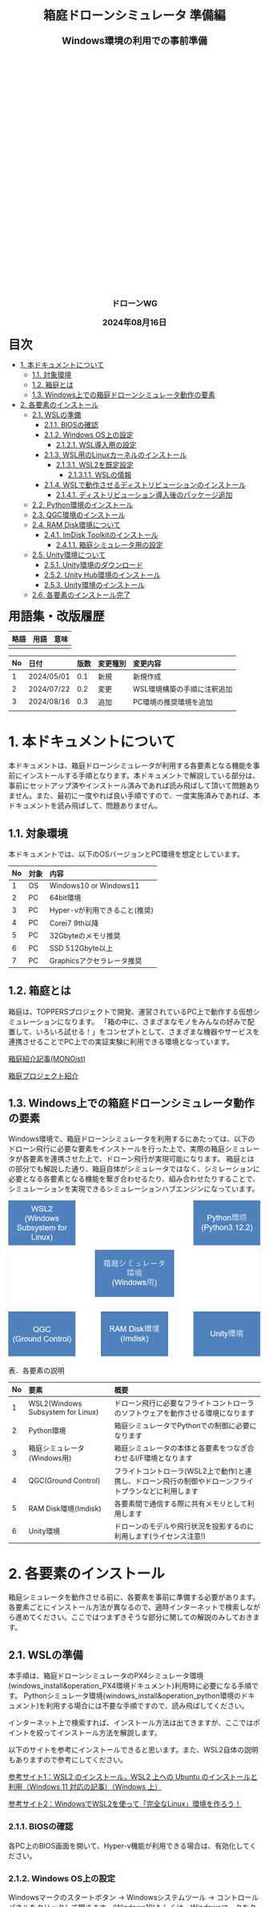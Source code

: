 <div class="box-title">
    <p>
    <div style="font-size:18pt;font-weight:bold;text-align:center;margin-top:150px"><span class="title">箱庭ドローンシミュレータ 準備編</span></div>
    </p>
    <p>
    <div style="font-size:14pt;font-weight:bold;text-align:center;margin-top:20px"><span class="sub-title">Windows環境の利用での事前準備</span></div>
    </p>
    <p>
    <div style="font-size:12pt;font-weight:bold;text-align:center;margin-top:500px"><span class="author">ドローンWG</span></div>
    </p>
    <p>
    <div style="font-size:12pt;font-weight:bold;text-align:center;margin-top:10px"><span class="date">2024年08月16日</span></div>
    </p>
</div>

<!-- 改ページ -->
<div style="page-break-before:always"></div>

<div style="font-size:18pt;font-weight:bold;text-align:left;"><span class="contents">目次</span></div>

<!-- TOC -->

- [1. 本ドキュメントについて](#1-本ドキュメントについて)
  - [1.1. 対象環境](#11-対象環境)
  - [1.2. 箱庭とは](#12-箱庭とは)
  - [1.3. Windows上での箱庭ドローンシミュレータ動作の要素](#13-windows上での箱庭ドローンシミュレータ動作の要素)
- [2. 各要素のインストール](#2-各要素のインストール)
  - [2.1. WSLの準備](#21-wslの準備)
    - [2.1.1. BIOSの確認](#211-biosの確認)
    - [2.1.2. Windows OS上の設定](#212-windows-os上の設定)
      - [2.1.2.1. WSL導入用の設定](#2121-wsl導入用の設定)
    - [2.1.3. WSL用のLinuxカーネルのインストール](#213-wsl用のlinuxカーネルのインストール)
      - [2.1.3.1. WSL2を既定設定](#2131-wsl2を既定設定)
        - [2.1.3.1.1. WSLの情報](#21311-wslの情報)
    - [2.1.4. WSLで動作させるディストリビューションのインストール](#214-wslで動作させるディストリビューションのインストール)
      - [2.1.4.1. ディストリビューション導入後のパッケージ追加](#2141-ディストリビューション導入後のパッケージ追加)
  - [2.2. Python環境のインストール](#22-python環境のインストール)
  - [2.3. QGC環境のインストール](#23-qgc環境のインストール)
  - [2.4. RAM Disk環境について](#24-ram-disk環境について)
    - [2.4.1. ImDisk Toolkitのインストール](#241-imdisk-toolkitのインストール)
      - [2.4.1.1. 箱庭シミュレータ用の設定](#2411-箱庭シミュレータ用の設定)
  - [2.5. Unity環境について](#25-unity環境について)
    - [2.5.1. Unity環境のダウンロード](#251-unity環境のダウンロード)
    - [2.5.2. Unity Hub環境のインストール](#252-unity-hub環境のインストール)
    - [2.5.3. Unity環境のインストール](#253-unity環境のインストール)
  - [2.6. 各要素のインストール完了](#26-各要素のインストール完了)

<!-- /TOC -->


<!-- 改ページ -->
<div style="page-break-before:always"></div>


<div style="font-size:18pt;font-weight:bold;text-align:left;"><span class="contents">用語集・改版履歴</span></div>


|略語|用語|意味|
|:---|:---|:---|
||||


|No|日付|版数|変更種別|変更内容|
|:---|:---|:---|:---|:---|
|1|2024/05/01|0.1|新規|新規作成|
|2|2024/07/22|0.2|変更|WSL環境構築の手順に注釈追加|
|3|2024/08/16|0.3|追加|PC環境の推奨環境を追加|
|||

<!-- 改ページ -->
<div style="page-break-before:always"></div>

# 1. 本ドキュメントについて

本ドキュメントは、箱庭ドローンシミュレータが利用する各要素となる機能を事前にインストールする手順となります。本ドキュメントで解説している部分は、事前にセットアップ済やインストール済みであれば読み飛ばして頂いて問題ありません。また、最初に一度やれば良い手順ですので、一度実施済みであれば、本ドキュメントを読み飛ばして、問題ありません。

## 1.1. 対象環境

本ドキュメントでは、以下のOSバージョンとPC環境を想定としています。

|No|対象|内容|
|:---|:---|:---|
|1|OS|Windows10 or Windows11|
|2|PC|64bit環境|
|3|PC|Hyper-vが利用できること(推奨)|
|4|PC|Corei7 9th以降|
|5|PC|32Gbyteのメモリ推奨|
|6|PC|SSD 512Gbyte以上|
|7|PC|Graphicsアクセラレータ推奨|

## 1.2. 箱庭とは

箱庭は、TOPPERSプロジェクトで開発、運営されているPC上で動作する仮想シミュレーションになります。
「箱の中に、さまざまなモノをみんなの好みで配置して、いろいろ試せる！」をコンセプトとして、さまざまな機器やサービスを連携させることでPC上での実証実験に利用できる環境となっています。

[箱庭紹介記事(MONOist)](https://monoist.itmedia.co.jp/mn/articles/2106/28/news012.html)

[箱庭プロジェクト紹介](https://github.com/toppers/hakoniwa)

## 1.3. Windows上での箱庭ドローンシミュレータ動作の要素

Windows環境で、箱庭ドローンシミュレータを利用するにあたっては、以下のドローン飛行に必要な要素をインストールを行った上で、実際の箱庭シミュレータが各要素を連携させた上で、ドローン飛行が実現可能になります。
箱庭とはの部分でも解説した通り、箱庭自体がシミュレータではなく、シミレーションに必要となる各要素となる機能を繋ぎ合わせるたり、組み合わせたりすることで、シミュレーションを実現できるシミュレーションハブエンジンになっています。

![箱庭ドローンシミュレータに必要な要素](./images/hakoniwaarch.png)


表．各要素の説明

|No|要素|概要|
|:---|:---|:---|
|1|WSL2(Windows Subsystem for Linux)|ドローン飛行に必要なフライトコントローラのソフトウェアを動作させる環境になります|
|2|Python環境|箱庭シミュレータでPythonでの制御に必要になります|
|3|箱庭シミュレータ(Windows用)|箱庭シミュレータの本体と各要素をつなぎ合わせるI/F環境となります|
|4|QGC(Ground Control)|フライトコントローラ(WSL2上で動作)と連携し、ドローン飛行の制御やドローンフライトプランなどに利用します|
|5|RAM Disk環境(Imdisk)|各要素間で通信する際に共有メモリとして利用します|
|6|Unity環境|ドローンのモデルや飛行状況を投影するのに利用します(ライセンス注意!)|

# 2. 各要素のインストール

箱庭シミュレータを動作させる前に、各要素を事前に準備する必要があります。各要素ごとにインストール方法が異なるので、適時インターネットで検索しながら進めてください。ここではつまずきそうな部分に関しての解説のみしておきます。

## 2.1. WSLの準備


本手順は、箱庭ドローンシミュレータのPX4シミュレータ環境(windows_install&operation_PX4環境ドキュメント)利用時に必要になる手順です。
Pythonシミュレータ環境(windows_install&operation_python環境のドキュメント)を利用する場合には不要な手順ですので、読み飛ばしてください。

インターネット上で検索すれば、インストール方法は出てきますが、ここではポイントを絞ってインストール方法を解説します。

以下のサイトを参考にインストールできると思います。また、WSL2自体の説明もありますので参考にしてください。


[参考サイト1：WSL2 のインストール，WSL2 上への Ubuntu のインストールと利用（Windows 11 対応の記事）（Windows 上）](https://www.kkaneko.jp/tools/wsl/wsl2.html)

[参考サイト2：WindowsでWSL2を使って「完全なLinux」環境を作ろう！](https://www.kagoya.jp/howto/it-glossary/develop/wsl2_linux/)

### 2.1.1. BIOSの確認

各PC上のBIOS画面を開いて、Hyper-v機能が利用できる場合は、有効化してください。

### 2.1.2. Windows OS上の設定

Windowsマークのスタートボタン → Windowsシステムツール → コントロールパネルをクリックして開きます。(Windows10)もしくは、Windowsマークをクリックして、検索ウィンドでコントールパネルと入力して開きます。(Windows11)

![コントロールパネル1](./wsl/cp1.png)

コントロールパネルが開いたら「プログラムと機能」を開きます。

![コントロールパネル2](./wsl/cp2.png)

「プログラムと機能」が開いたら、左側にある「Windowsの機能の有効化または無効化」を開きます。

![コントロールパネル3](./wsl/cp3.png)

#### 2.1.2.1. WSL導入用の設定

「Windowsの機能の有効化または無効化」が開いたら、「Linux用Windowsサブシステム」「Windowsハイパーバイザープラットフォーム(もしあれば)」「仮想マシンプラットフォーム」をそれぞれチェックマークを入れます。

![Windows機能の有効化](./wsl/WSL21.png)

チェックマークが入れられたら、一旦、再起動します。再起動時にWSL2の動作に必要なWindowsの機能が導入されます。


### 2.1.3. WSL用のLinuxカーネルのインストール

以下のサイトにアクセスして、WSL2上で動作するLinuxカーネルイメージを更新します。

[WSL用Linuxカーネルイメージ入手先](https://learn.microsoft.com/ja-jp/windows/wsl/install-manual#step-4---download-the-linux-kernel-update-package)

サイトにアクセスすると、WSL2用のLinuxカーネルを入手できるサイトにリンクがあるので、クリックしてダウンロードをします。

![WSL用Linuxカーネルダウンロード](./wsl/WSL22.png)

ダウンロードが終わったら、インストーラを起動して、画面に従って、インストールを実施します。インストールが終わったら再起動します。

![WSL用Linuxカーネルのインストール](./wsl/WSL231.png)

#### 2.1.3.1. WSL2を既定設定

「Windowsキー」＋「R」を押下して、「ファイル名を指定して実行」を開き、「cmd」と入力してコマンドプロンプトを表示させます。

コマンドプロンプトが開いたら、以下のコマンドを入力してWSLの既定値をWSL2に設定します。

```cmd
c:\User\”ユーザ名”> wsl --set-default-version 2
```

コマンド実行後、”この操作は正しく終了しました。”と表示されれば設定完了です。コマンドプロンプトを閉じてください。

![WSL2の設定画面](./wsl/WSL251.png)

##### 2.1.3.1.1. WSLの情報

ここまでの手順でWSLは導入されたことになります。WSLには、Version1とVersion2が存在します。Version1をWSL1、Version2をWSL2と呼んでおり、WSL2の方がよりネイティブのLinux環境に近い環境になっています。

WSLの導入にあたっては、Microsoftが公式にチュートリアルを用意していますので、トラブルや導入方法が分からない場合には、参照してください。

[Windows Subsystem for Linux に関するドキュメント(Microsoft公式)](https://learn.microsoft.com/ja-jp/windows/wsl/)

### 2.1.4. WSLで動作させるディストリビューションのインストール

WSL上で動作させるためのLinuxディストリビューションをインストールします。今回の箱庭シミュレータでは、Ubuntu22.04を導入します。

Windowsスタートボタンをクリックして、「Microsoft Store」を開きます。

![Microsoft Store1](./wsl/MS11.png)

開いたら、検索部分にUbuntuと入力して、Enterを入力すると、Ubuntuの入手画面が開きますので、Ubuntu 22.04をクリックして、開くをクリックするとインストールが開始されますので、インストールが完了するまで、しばらく待ってください。

![Microsoft Store2](./wsl/MS12.png)

インストールが完了すると、Ubuntuの初期化画面が表示され、「Enter new UNIX username」が聞かれます。その後、usernemaのパスワードが聞かれますので、適時設定してください。

![Microsoft Store3](./wsl/MS13.png)

#### 2.1.4.1. ディストリビューション導入後のパッケージ追加

箱庭ドローンシミュレータを動作させる場合に、IPアドレスの確認が必要になります。ディストリビューションのインストール、usernameとpassword設定が完了したら、追加のパッケージをインストールしておきます。ディストリビューションのUbuntuを起動して、以下のコマンドを実行しておいてください。

```bash
$ sudo apt-get install net-tools
```

## 2.2. Python環境のインストール

Pythonの公式ページにアクセスして、PythonをWindowsで動作させる環境を入手します。

[Python公式ページ](https://www.python.org/)

![Python環境の入手](./python/Python11.png)

クリックすると自動的にダウンロードが始まります。ダウンロードが完了したらインストーラを起動して、画面に従ってインストールをします。

![Python環境のインストール](./python/Python12.png)


[参考URL：【Windows】Python3.10のインストール(パス通し)](https://qiita.com/youichi_io/items/3111e1cf696a87673b23)

## 2.3. QGC環境のインストール

QGC(QGroundControl)の公式ページにアクセスして、QGC環境を入手します。

[QGROUNDCONTOL公式ページ](http://qgroundcontrol.com/)

公式ページに行くと、DOWNLOADというボタンがあるのでクリックします。

![QGC1](./qgc/QGC11.png)

DOWNLOADボタンをクリックすると、各OSごとのインストーラが配布されています。Windows用を入手します。

![QGC2](./qgc/QGC12.png)

インストーラをダウンロードできたら、インストーラを起動して、画面に従ってインストールします。

![QGC3](./qgc/QGC13.png)

## 2.4. RAM Disk環境について

各要素間で通信でのデータ共有のためにRAM Disk利用しますが、標準のWindows環境ではRAM Diskを作成するためのツールはないため、フリーのツールを導入する必要があります。
Windows用のRAM Disk作成ツールは、さまざまありますが、現状Windows10 or 11で利用制限がないと思われるものを採用することにします。

[Windows用RAM Diskツール比較 参考サイト](https://ik4.es/ja/como-crear-un-disco-ram-en-windows-10-8-y-windows-7/)


ライセンスや使用制限内容などから、今回は「ImDisk」を利用することにします。

### 2.4.1. ImDisk Toolkitのインストール

ImDiskの公式ページにアクセスして、ImDisk環境を入手します。

[ImDisk Toolkit公式ページ(SourceForge)](https://sourceforge.net/projects/imdisk-toolkit/)

![ImDisk Toolkitの入手](./ramdisk/rd11.png)

ImDisk Toolkitをダウンロードしたら「ImDiskTk-x64.zip」を解凍します。解凍すると「install.bat」があるので、ダブルクリックして、インストーラを起動します。インストーラが起動するとGUIが起動しますので、画面に従って、インストールを行ってください。

![ImDisk Toolkitのインストール](./ramdisk/rd12.png)


インストールが完了すると、ImDisk Toolkit関連のアイコンがディスクトップに出てきますので、「RamDisk Configuration」のアイコンをダブルクリックして、コンフィグレーション画面を起動します。
コンフィグレーション画面が起動したら、以下の設定値を設定して、OKボタンをクリックして終了します。

|No|設定内容|設定値|
|:---|:---|:---|
|1|Size|64MBを指定|
|2|Drive Letter|Z:を指定|
|3|File System|NTFSを指定|

![RamDisk Configurationの設定内容](./ramdisk/rd13.png)


設定が完了すると「Windowsの電源設定」の警告画面が表示されることがあるため以下の電源設定画面にて、高速スタートアップのチェックボックスをOFFにします。完了したら、Windowsを再起動します。

![Windowsの電源設定](./ramdisk/rd14.png)


再起動が完了すると以下のようにRamDiskが作成されます。

![RamDisk設定完了](./ramdisk/rd15.png)

[ImDiskセットアップ参考サイト：RAM ディスクで超快適環境を構築](https://avalon-studio.work/blog/windows/ram-disk-configration/)

#### 2.4.1.1. 箱庭シミュレータ用の設定

箱庭シミュレータでは、RamDisk上のmmapというフォルダを利用することになります。RamDisk上にmmapフォルダを作成する必要があるのですが、RamDiskの性質上、Windowsを再起動やシャットダウンするとmmapフォルダはなくなってしまいます。
このため、mmapフォルダをWindows起動時にmmapフォルダを作成するようにImDisk Toolkitを設定する必要があります。

「mmap.bat」ファイルを作成します。mmap.batファイルの内容は以下のようになります。

```txt
z:
mkdir mmap
```

mmap.batファイルを作成したら、適当な場所に保存してください。保存ができたら、「RamDisk Configuration」をダブルクリックして起動します。

RamDisk Configurationの画面が起動したら、Advancedのタブをクリックします。Advancedの画面になったら、「Run after mounting」の部分に、先ほど作成したmmap.batを指定します。
完了したらOKボタンをクリックして終了します。

![mmapフォルダ作成用のバッチファイル指定](./ramdisk/rd16.png)


## 2.5. Unity環境について

Unity環境は、現時点(2024年05月時点)では、個人利用、学生利用では無料で利用が可能です。しかしながら、商用での利用では有償利用となるため、商用で利用する場合には、正規のライセンスを購入する必要があります。今回の箱庭シミュレータでのUnity利用は、あくまでも個人利用且つ、教育用途として利用することを想定していますので、決して商用での利用はしないようにしてください。また、Unity環境の利用規約も変わる可能性がありますので、留意してください。

[Unityのインストール参考サイト：【初心者用】2023年版Unityの始め方！インストールから勉強方法まで解説](https://yuru-uni.com/unity-start2023/)

### 2.5.1. Unity環境のダウンロード

Unityの公式ページにアクセスして、Unity環境を入手します。

[Unity公式ページ](https://unity.com/ja)

Unityの公式ページの右上にある「プランと価格を確認する」となっているボタンをクリックします。クリックすると、Uinity環境の利用プランと価格が表示されます。今回は、「Unity Personal」のプランを利用するので、Unity Personalの「今すぐダウンロード」部分をクリックします。クリックすると「Windows用のダウンロード」のボタンがありますので、クリックしてダウンロードを行ってっください。

![Unity環境のダウンロード](./unity/unity11.png)

### 2.5.2. Unity Hub環境のインストール

ダウンロードができたら、「UnityHubSetup.exe」を右クリックして、管理者として実行をクリックします。Unity Hub セットアップのインストール画面が起動するので、画面に従ってインストールします。インストールが完了すると”Unity Hubセットアップウィザードは完了しました”と表示されます。このとき、Unity Hubを実行(R)のチェックボックスは、そのままにしておき、完了ボタンをクリックします。

![Unity Hub環境インストール](./unity/unity12.png)

### 2.5.3. Unity環境のインストール

Unity Hub環境がインストールされたら、Unity Hubが起動されます。Unity HubにUnityエンジンをインストールする必要がありますが、インストールする際には、Unity公式ページにてUnity IDを作成する必要があります。Unity公式ページで、Unity IDを作成したのち、Unity Hubの左上のアイコンをクリックして、Unity IDでサインインしておきます。

![Unity ID作成とサインイン](./unity/unity13.png)


サインインができたら、左下のDownloadをクリックして、利用可能なUnityエンジンをDownloadします。ダウンロードが完了したら、設定アイコンをクリックしてLincenseをクリックします。「Add new license」が表示されるので、Get a free personal licenseをクリックして、Personalライセンスを取得します。取得後、Personal Lincenseが取得されたことが確認できます。

![Unityのインストールとライセンス設定](./unity/unity14.png)

Unityでは、日本語の利用が可能です。設定アイコンをクリックして、Appearanceをクリックし、Languageの部分を日本語に選択します。

![Unityの日本語化](./unity/unity15.png)

## 2.6. 各要素のインストール完了

ここまでで、各要素を使った箱庭シミュレータの事前セットアップが完了しました。本編では実際に各要素を箱庭シミュレータがつなぎ合わせて、連携動作させるための環境のセットアップとなります。